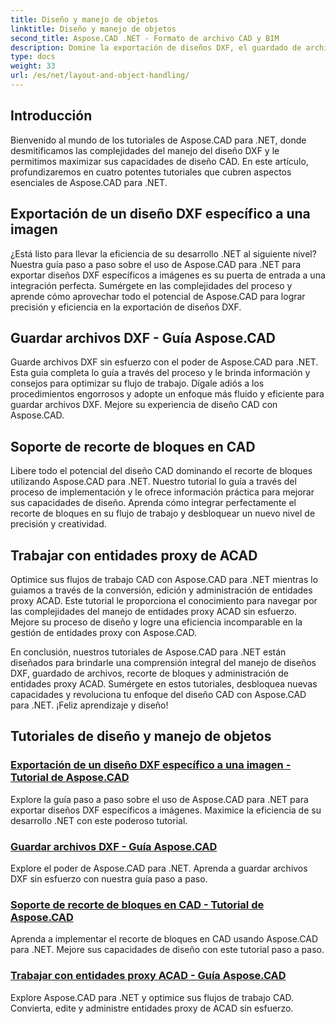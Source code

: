```yaml
---
title: Diseño y manejo de objetos
linktitle: Diseño y manejo de objetos
second_title: Aspose.CAD .NET - Formato de archivo CAD y BIM
description: Domine la exportación de diseños DXF, el guardado de archivos, el recorte de bloques y las entidades proxy ACAD sin esfuerzo para mejorar el diseño CAD utilizando Aspose.CAD para .NET.
type: docs
weight: 33
url: /es/net/layout-and-object-handling/
---
```


## Introducción

Bienvenido al mundo de los tutoriales de Aspose.CAD para .NET, donde desmitificamos las complejidades del manejo del diseño DXF y le permitimos maximizar sus capacidades de diseño CAD. En este artículo, profundizaremos en cuatro potentes tutoriales que cubren aspectos esenciales de Aspose.CAD para .NET.

 ## Exportación de un diseño DXF específico a una imagen

¿Está listo para llevar la eficiencia de su desarrollo .NET al siguiente nivel? Nuestra guía paso a paso sobre el uso de Aspose.CAD para .NET para exportar diseños DXF específicos a imágenes es su puerta de entrada a una integración perfecta. Sumérgete en las complejidades del proceso y aprende cómo aprovechar todo el potencial de Aspose.CAD para lograr precisión y eficiencia en la exportación de diseños DXF.

 ## Guardar archivos DXF - Guía Aspose.CAD

Guarde archivos DXF sin esfuerzo con el poder de Aspose.CAD para .NET. Esta guía completa lo guía a través del proceso y le brinda información y consejos para optimizar su flujo de trabajo. Dígale adiós a los procedimientos engorrosos y adopte un enfoque más fluido y eficiente para guardar archivos DXF. Mejore su experiencia de diseño CAD con Aspose.CAD.

 ## Soporte de recorte de bloques en CAD

Libere todo el potencial del diseño CAD dominando el recorte de bloques utilizando Aspose.CAD para .NET. Nuestro tutorial lo guía a través del proceso de implementación y le ofrece información práctica para mejorar sus capacidades de diseño. Aprenda cómo integrar perfectamente el recorte de bloques en su flujo de trabajo y desbloquear un nuevo nivel de precisión y creatividad.

 ## Trabajar con entidades proxy de ACAD

Optimice sus flujos de trabajo CAD con Aspose.CAD para .NET mientras lo guiamos a través de la conversión, edición y administración de entidades proxy ACAD. Este tutorial le proporciona el conocimiento para navegar por las complejidades del manejo de entidades proxy ACAD sin esfuerzo. Mejore su proceso de diseño y logre una eficiencia incomparable en la gestión de entidades proxy con Aspose.CAD.

En conclusión, nuestros tutoriales de Aspose.CAD para .NET están diseñados para brindarle una comprensión integral del manejo de diseños DXF, guardado de archivos, recorte de bloques y administración de entidades proxy ACAD. Sumérgete en estos tutoriales, desbloquea nuevas capacidades y revoluciona tu enfoque del diseño CAD con Aspose.CAD para .NET. ¡Feliz aprendizaje y diseño!
## Tutoriales de diseño y manejo de objetos
### [Exportación de un diseño DXF específico a una imagen - Tutorial de Aspose.CAD](./exporting-specific-dxf-layout-to-image/)
Explore la guía paso a paso sobre el uso de Aspose.CAD para .NET para exportar diseños DXF específicos a imágenes. Maximice la eficiencia de su desarrollo .NET con este poderoso tutorial.
### [Guardar archivos DXF - Guía Aspose.CAD](./saving-dxf-files/)
Explore el poder de Aspose.CAD para .NET. Aprenda a guardar archivos DXF sin esfuerzo con nuestra guía paso a paso.
### [Soporte de recorte de bloques en CAD - Tutorial de Aspose.CAD](./supporting-block-clipping-in-cad/)
Aprenda a implementar el recorte de bloques en CAD usando Aspose.CAD para .NET. Mejore sus capacidades de diseño con este tutorial paso a paso.
### [Trabajar con entidades proxy ACAD - Guía Aspose.CAD](./working-with-acad-proxy-entities/)
Explore Aspose.CAD para .NET y optimice sus flujos de trabajo CAD. Convierta, edite y administre entidades proxy de ACAD sin esfuerzo.